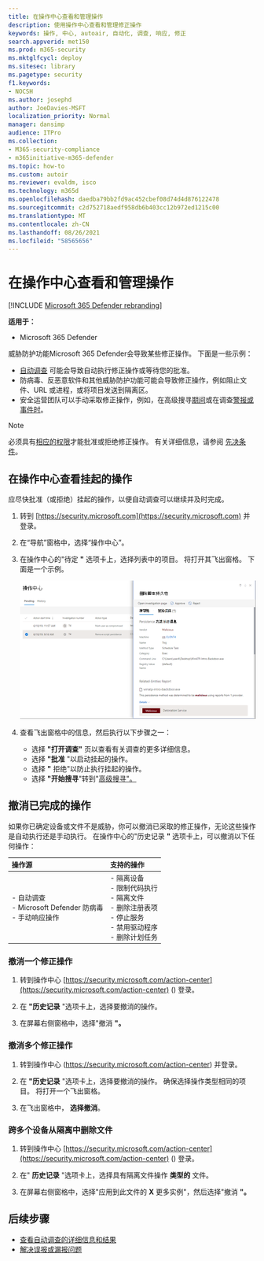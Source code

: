 ```yaml
---
title: 在操作中心查看和管理操作
description: 使用操作中心查看和管理修正操作
keywords: 操作, 中心, autoair, 自动化, 调查, 响应, 修正
search.appverid: met150
ms.prod: m365-security
ms.mktglfcycl: deploy
ms.sitesec: library
ms.pagetype: security
f1.keywords:
- NOCSH
ms.author: josephd
author: JoeDavies-MSFT
localization_priority: Normal
manager: dansimp
audience: ITPro
ms.collection:
- M365-security-compliance
- m365initiative-m365-defender
ms.topic: how-to
ms.custom: autoir
ms.reviewer: evaldm, isco
ms.technology: m365d
ms.openlocfilehash: daedba79bb2fd9ac452cbef08d74d4d876122478
ms.sourcegitcommit: c2d752718aedf958db6b403cc12b972ed1215c00
ms.translationtype: MT
ms.contentlocale: zh-CN
ms.lasthandoff: 08/26/2021
ms.locfileid: "58565656"
---
```

# <a name="view-and-manage-actions-in-the-action-center"></a>在操作中心查看和管理操作

[!INCLUDE [Microsoft 365 Defender rebranding](../includes/microsoft-defender.md)]


**适用于：**
- Microsoft 365 Defender

威胁防护功能Microsoft 365 Defender会导致某些修正操作。 下面是一些示例：

- [自动调查](m365d-autoir.md) 可能会导致自动执行修正操作或等待您的批准。
- 防病毒、反恶意软件和其他威胁防护功能可能会导致修正操作，例如阻止文件、URL 或进程，或将项目发送到隔离区。
- 安全运营团队可以手动采取修正操作，例如，在高级搜寻[期间](advanced-hunting-overview.md)或在调查[警报或](investigate-alerts.md)[事件时](investigate-incidents.md)。

> [!NOTE]
> 必须具有[相应的权限](m365d-action-center.md#required-permissions-for-action-center-tasks)才能批准或拒绝修正操作。 有关详细信息，请参阅 [先决条件](m365d-configure-auto-investigation-response.md#prerequisites-for-automated-investigation-and-response-in-microsoft-365-defender)。

## <a name="review-pending-actions-in-the-action-center"></a>在操作中心查看挂起的操作

应尽快批准（或拒绝）挂起的操作，以便自动调查可以继续并及时完成。 

1. 转到 [https://security.microsoft.com](https://security.microsoft.com) 并登录。 

2. 在“导航”窗格中，选择“操作中心”。 

3. 在操作中心的"待定 **"** 选项卡上，选择列表中的项目。 将打开其飞出窗格。 下面是一个示例。

   ![批准或拒绝操作。](../../media/air-actioncenter-itemselected.png)

4. 查看飞出窗格中的信息，然后执行以下步骤之一：
   - 选择 **"打开调查"** 页以查看有关调查的更多详细信息。
   - 选择 **"批准** "以启动挂起的操作。
   - 选择 **"** 拒绝"以防止执行挂起的操作。
   - 选择 **"开始搜寻**"转到"[高级搜寻"。](advanced-hunting-overview.md) 

## <a name="undo-completed-actions"></a>撤消已完成的操作

如果你已确定设备或文件不是威胁，你可以撤消已采取的修正操作，无论这些操作是自动执行还是手动执行。 在操作中心的"历史记录 **"** 选项卡上，可以撤消以下任何操作：  

| 操作源 | 支持的操作 |
|:---|:---|
| - 自动调查 <br/>- Microsoft Defender 防病毒 <br/>- 手动响应操作 | - 隔离设备 <br/>- 限制代码执行 <br/>- 隔离文件 <br/>- 删除注册表项 <br/>- 停止服务 <br/>- 禁用驱动程序 <br/>- 删除计划任务 |

### <a name="undo-one-remediation-action"></a>撤消一个修正操作

1. 转到操作中心 [https://security.microsoft.com/action-center](https://security.microsoft.com/action-center) () 登录。

2. 在 **"历史记录** "选项卡上，选择要撤消的操作。

3. 在屏幕右侧窗格中，选择"撤消 **"。**

### <a name="undo-multiple-remediation-actions"></a>撤消多个修正操作

1. 转到操作中心 (https://security.microsoft.com/action-center) 并登录。

2. 在 **"历史记录** "选项卡上，选择要撤消的操作。 确保选择操作类型相同的项目。 将打开一个飞出窗格。

3. 在飞出窗格中， **选择撤消**。

### <a name="to-remove-a-file-from-quarantine-across-multiple-devices"></a>跨多个设备从隔离中删除文件 

1. 转到操作中心 [https://security.microsoft.com/action-center](https://security.microsoft.com/action-center) () 登录。

2. 在" **历史记录** "选项卡上，选择具有隔离文件操作 **类型的** 文件。

3. 在屏幕右侧窗格中，选择"应用到此文件的 **X** 更多实例"，然后选择"撤消 **"。**

## <a name="next-steps"></a>后续步骤

- [查看自动调查的详细信息和结果](m365d-autoir-results.md)
- [解决误报或漏报问题](m365d-autoir-report-false-positives-negatives.md)
